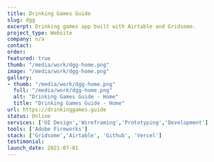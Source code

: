 ```yaml
---
title: Drinking Games Guide
slug: dgg
excerpt: Drinking games app built with Airtable and Gridsome.
project_type: Website
company: n/a
contact: 
order: 
featured: true
thumb: "/media/work/dgg-home.png"
image: "/media/work/dgg-home.png"
gallery:
- thumb: "/media/work/dgg-home.png"
  full: "/media/work/dgg-home.png"
  alt: "Drinking Games Guide - Home"
  title: "Drinking Games Guide - Home"
url: https://drinkinggames.guide
status: Online
services: ['UI Design','Wireframing','Prototyping','Development']
tools: ['Adobe Fireworks']
stack: ['Gridsome','Airtable', 'Github', 'Vercel']
testimonial: 
launch_date: 2021-07-01
---
```

